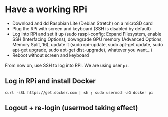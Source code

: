 # Have a working RPi

- Download and dd Raspbian Lite (Debian Stretch) on a microSD card
- Plug the RPi with screen and keyboard (SSH is disabled by default)
- Log into RPi and set it up (sudo raspi-config: Expand Filesystem, enable SSH (Interfacing Options), downgrade GPU memory (Advanced Options, Memory Split, 16), update it (sudo rpi-update, sudo apt-get update, sudo apt-get upgrade, sudo apt-get dist-upgrade), whatever you want…)
- Reboot without screen and keyboard

From now on, use SSH to log into RPi.  We are using user `pi`.

## Log in RPi and install Docker

```shell
curl -sSL https://get.docker.com | sh ; sudo usermod -aG docker pi
```

## Logout + re-login (usermod taking effect)

